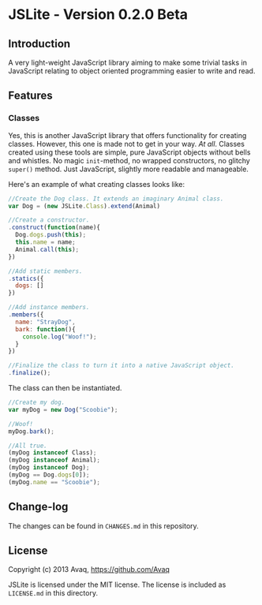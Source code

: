 # JSLite - Version 0.2.0 Beta

## Introduction

A very light-weight JavaScript library aiming to make some trivial tasks in JavaScript
relating to object oriented programming easier to write and read.

## Features

### Classes

Yes, this is another JavaScript library that offers functionality for creating classes.
However, this one is made not to get in your way. *At all*. Classes created using these
tools are simple, pure JavaScript objects without bells and whistles. No magic 
`init`-method, no wrapped constructors, no glitchy `super()` method. Just JavaScript,
slightly more readable and manageable.

Here's an example of what creating classes looks like:

```js
//Create the Dog class. It extends an imaginary Animal class.
var Dog = (new JSLite.Class).extend(Animal)

//Create a constructor.
.construct(function(name){
  Dog.dogs.push(this);
  this.name = name;
  Animal.call(this);
})

//Add static members.
.statics({
  dogs: []
})

//Add instance members.
.members({
  name: "StrayDog",
  bark: function(){
    console.log("Woof!");
  }
})

//Finalize the class to turn it into a native JavaScript object.
.finalize();
```

The class can then be instantiated.

```js
//Create my dog.
var myDog = new Dog("Scoobie");

//Woof!
myDog.bark();

//All true.
(myDog instanceof Class);
(myDog instanceof Animal);
(myDog instanceof Dog);
(myDog == Dog.dogs[0]);
(myDog.name == "Scoobie");

```

## Change-log

The changes can be found in `CHANGES.md` in this repository.

## License

Copyright (c) 2013 Avaq, https://github.com/Avaq

JSLite is licensed under the MIT license. The license is included as `LICENSE.md` in this
directory.
